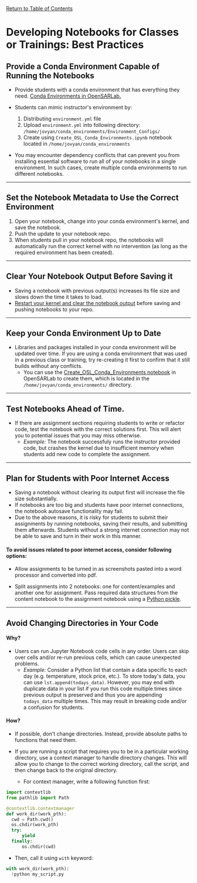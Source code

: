 [Return to Table of Contents](../user.md)

# Developing Notebooks for Classes or Trainings: Best Practices

## Provide a Conda Environment Capable of Running the Notebooks

- Provide students with a conda environment that has everything they need. [Conda Environments in OpenSARLab.](conda_environments.md)

- Students can mimic instructor's environment by:

    1. Distributing ```environment.yml``` file
    1. Upload ```environment.yml``` into following directory: ```/home/jovyan/conda_environments/Environment_Configs/```         
    1. Create using ```Create_OSL_Conda_Environments.ipynb``` notebook located in ```/home/jovyan/conda_environments```

- You may encounter dependency conflicts that can prevent you from installing essential software to run all of your notebooks in a single environment. In such cases, create multiple conda environments to run different notebooks.

---

## Set the Notebook Metadata to Use the Correct Environment

1. Open your notebook, change into your conda environment's kernel, and save the notebook.
1. Push the update to your notebook repo.
1. When students pull in your notebook repo, the notebooks will automatically run the correct kernel with no intervention (as long as the required environment has been created).

---

## Clear Your Notebook Output Before Saving it

- Saving a notebook with previous output(s) <!--displayed--> increases its file size and slows down the time it takes to load.
- [Restart your kernel and clear the notebook output](restarting_server_and_kernel.md) before saving and pushing notebooks to your repo. 

---

## Keep your Conda Environment Up to Date

- Libraries and packages installed in your conda environment will be updated over time. If you are using a conda environment that was used in a previous class or training, try re-creating it first to confirm that it still builds without any conflicts.
    - You can use the [Create_OSL_Conda_Environments notebook](https://github.com/ASFOpenSARlab/opensarlab-envs/blob/main/Create_OSL_Conda_Environments.ipynb) in OpenSARLab to create them, which is located in the `/home/jovyan/conda_environments/` directory.

---

## Test Notebooks Ahead of Time.

- If there are assignment sections requiring students to write or refactor code, test the notebook with the correct solutions first. This will alert you to potential issues that you may miss otherwise.
    - *Example:* The notebook successfuly runs the instructor provided code, but crashes the kernel due to insufficient memory when students add new code to complete the assignment. 

---

## Plan for Students with Poor Internet Access

- Saving a notebook without clearing its output first will increase the file size substantially. 
- If notebooks are too big and students have poor internet connections, the notebook autosave functionality may fail.
- Due to the above reasons, it is risky for students to submit their assignments by running notebooks, saving their results, and submitting them afterwards. Students without a strong internet connection may not be able to save and turn in their work in this manner.

#### To avoid issues related to poor internet access, consider following options:

- Allow assignments to be turned in as screenshots pasted into a word processor and converted into pdf.

- Split assignments into 2 notebooks: one for content/examples and another one for assignment. Pass required data structures from the content notebook to the assignment notebook using a [Python pickle](https://docs.python.org/3/library/pickle.html).
    
---
    
## Avoid Changing Directories in Your Code

#### Why?
- Users can run Jupyter Notebook code cells in any order. Users can skip over cells and/or re-run previous cells, which can cause unexpected problems. 
    - *Example:* Consider a Python list that contain a data specific to each day (e.g. temperature, stock price, etc.). To store today's data, you can use `lst.append(todays_data)`. However, you may end with duplicate data in your list if you run this code multiple times since previous output is preserved and thus you are appending `todays_data` multiple times. This may result in breaking code and/or a confusion for students.
    
<!-- screenshot here if necessary -->

#### How?
- If possible, don't change directories. Instead, provide absolute paths to functions that need them.

- If you are running a script that requires you to be in a particular working directory, use a context manager to handle directory changes. This will allow you to change to the correct working directory, call the script, and then change back to the original directory.
    - For context manager, write a following function first:

<!--  The path decorator example should include a from pathlib import Path -->

```python
import contextlib
from pathlib import Path

@contextlib.contextmanager
def work_dir(work_pth):
  cwd = Path.cwd()
  os.chdir(work_pth)
  try:
      yield
  finally:
      os.chdir(cwd)
``` 

- Then, call it using `with` keyword:

```python
with work_dir(work_pth):
  !python my_script.py  
```
